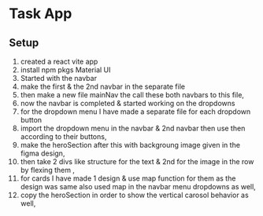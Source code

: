# Task App

## Setup

1. created a react vite app
2. install npm pkgs Material UI
3. Started with the navbar
4. make the first & the 2nd navbar in the separate file
5. then make a new file mainNav the call these both navbars to this file,
6. now the navbar is completed & started working on the dropdowns 
7. for the dropdown menu I have made a separate file for each dropdown button
8. import the dropdown menu in the navbar & 2nd navbar then use then according to their buttons,
9. make the heroSection after this with backgroung image given in the figma design,
10. then take 2 divs like structure for the text & 2nd for the image in the row by flexing them ,
11. for cards I have made 1 design & use map function for them as the design was same also used map in the navbar menu dropdowns as well,
12. copy the heroSection in order to show the vertical carosol behavior as well,
